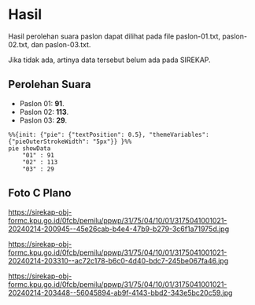 # Hasil

Hasil perolehan suara paslon dapat dilihat pada file paslon-01.txt, paslon-02.txt, dan paslon-03.txt.

Jika tidak ada, artinya data tersebut belum ada pada SIREKAP.

## Perolehan Suara

 * Paslon 01: **91**.
 * Paslon 02: **113**.
 * Paslon 03: **29**.

```mermaid
%%{init: {"pie": {"textPosition": 0.5}, "themeVariables": {"pieOuterStrokeWidth": "5px"}} }%%
pie showData
    "01" : 91
    "02" : 113
    "03" : 29
```
## Foto C Plano

https://sirekap-obj-formc.kpu.go.id/0fcb/pemilu/ppwp/31/75/04/10/01/3175041001021-20240214-200945--45e26cab-b4e4-47b9-b279-3c6f1a71975d.jpg

https://sirekap-obj-formc.kpu.go.id/0fcb/pemilu/ppwp/31/75/04/10/01/3175041001021-20240214-203310--ac72c178-b6c0-4d40-bdc7-245be067fa46.jpg

https://sirekap-obj-formc.kpu.go.id/0fcb/pemilu/ppwp/31/75/04/10/01/3175041001021-20240214-203448--56045894-ab9f-4143-bbd2-343e5bc20c59.jpg
